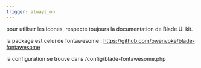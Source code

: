 ```yaml
---
trigger: always_on
---
```


pour utiliser les icones, respecte toujours la documentation de Blade UI kit. 

la package est celui de fontawesome :  https://github.com/owenvoke/blade-fontawesome

la configuration se trouve dans /config/blade-fontawesome.php